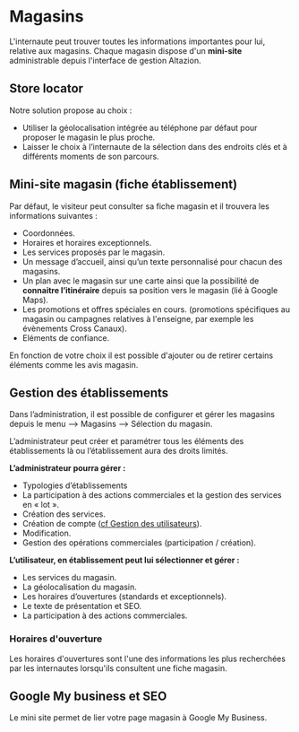 # Magasins
L'internaute peut trouver toutes les informations importantes pour lui, relative aux magasins. Chaque magasin dispose d'un **mini-site** administrable depuis l'interface de gestion Altazion.

## Store locator
Notre solution propose au choix : 
-	Utiliser la géolocalisation intégrée au téléphone par défaut pour proposer le magasin le plus proche. 
-	Laisser le choix à l’internaute de la sélection dans des endroits clés et à différents moments de son parcours.

## Mini-site magasin (fiche établissement)
Par défaut, le visiteur peut consulter sa fiche magasin et il trouvera les informations suivantes : 
-	Coordonnées.
-	Horaires et horaires exceptionnels.
-	Les services proposés par le magasin.
-	Un message d’accueil, ainsi qu’un texte personnalisé pour chacun des magasins.
-	Un plan avec le magasin sur une carte ainsi que la possibilité de **connaitre l’itinéraire** depuis sa position vers le magasin (lié à Google Maps).
-	Les promotions et offres spéciales en cours. (promotions spécifiques au magasin ou campagnes relatives à l'enseigne, par exemple les évènements Cross Canaux).
-	Eléments de confiance.

En fonction de votre choix il est possible d'ajouter ou de retirer certains éléments comme les avis magasin.

## Gestion des établissements
Dans l’administration, il est possible de configurer et gérer les magasins depuis le menu --> Magasins --> Sélection du magasin.

L’administrateur peut créer et paramétrer tous les éléments des établissements là ou l’établissement aura des droits limités.

**L’administrateur pourra gérer :** 
- Typologies d’établissements
- La participation à des actions commerciales et la gestion des services en « lot ».
- Création des services.
- Création de compte ([cf Gestion des utilisateurs](https://aide.altazion.com/fr-fr/start/interface/creer-compte.html "acces gestion utilisateurs")).
- Modification.
- Gestion des opérations commerciales (participation / création).


**L’utilisateur, en établissement peut lui sélectionner et gérer :** 
- Les services du magasin. 
- La géolocalisation du magasin.  
- Les horaires d’ouvertures (standards et exceptionnels).  
- Le texte de présentation et SEO.  
- La participation à des actions commerciales.  


### Horaires d'ouverture

Les horaires d'ouvertures sont l'une des informations les plus recherchées par les internautes lorsqu'ils consultent une fiche magasin.


## Google My business et SEO
Le mini site permet de lier votre page magasin à Google My Business. 



